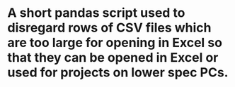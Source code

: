 # A short pandas script used to disregard rows of CSV files which are too large for opening in Excel so that they can be opened in Excel or used for projects on lower spec PCs.


